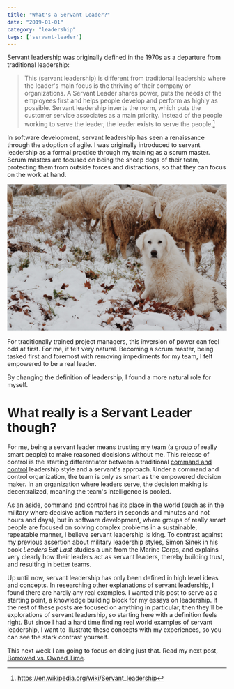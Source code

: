 ```yaml
---
title: "What's a Servant Leader?"
date: "2019-01-01"
category: "leadership"
tags: ['servant-leader']
---
```


Servant leadership was originally defined in the 1970s as a departure from traditional leadership:

> This (servant leadership) is different from traditional leadership where the leader's main focus is the thriving of their company or organizations. A Servant Leader shares power, puts the needs of the employees first and helps people develop and perform as highly as possible. Servant leadership inverts the norm, which puts the customer service associates as a main priority. Instead of the people working to serve the leader, the leader exists to serve the people.[^1]

In software development, servant leadership has seen a renaissance through the adoption of agile. I was originally introduced to servant leadership as a formal practice through my training as a scrum master.  Scrum masters are focused on being the sheep dogs of their team, protecting them from outside forces and distractions, so that they can focus on the work at hand.  

![Sheep Dog in front of Sheep](federica-giusti-575480-unsplash.jpg)

For traditionally trained project managers, this inversion of power can feel odd at first.  For me, it felt very natural.  Becoming a scrum master, being tasked first and foremost with removing impediments for my team, I felt empowered to be a real leader.

By changing the definition of leadership, I found a more natural role for myself.

# What really is a Servant Leader though?
For me, being a servant leader means trusting my team (a group of really smart people) to make reasoned decisions without me.  This release of control is the starting differentiator between a traditional [command and control](https://en.wikipedia.org/wiki/Command_and_control) leadership style and a servant's approach.  Under a command and control organization, the team is only as smart as the empowered decision maker.  In an organization where leaders serve, the decision making is decentralized, meaning the team's intelligence is pooled.

As an aside, command and control has its place in the world (such as in the military where decisive action matters in seconds and minutes and not hours and days), but in software development, where groups of really smart people are focused on solving complex problems in a sustainable, repeatable manner, I believe servant leadership is king.  To contrast against my previous assertion about military leadership styles, Simon Sinek in his book *Leaders Eat Last* studies a unit from the Marine Corps, and explains very clearly how their leaders act as servant leaders, thereby building trust, and resulting in better teams.

Up until now, servant leadership has only been defined in high level ideas and concepts.  In researching other explanations of servant leadership, I found there are hardly any real examples.  I wanted this post to serve as a starting point, a knowledge building block for my essays on leadership.  If the rest of these posts are focused on anything in particular, then they'll be explorations of servant leadership, so starting here with a definition feels right.  But since I had a hard time finding real world examples of servant leadership, I want to illustrate these concepts with my experiences, so you can see the stark contrast yourself.  

This next week I am going to focus on doing just that.  Read my next post, [Borrowed vs. Owned Time](/2019/01/02-borrowed-vs-owned-time/).

[^1]: https://en.wikipedia.org/wiki/Servant_leadership